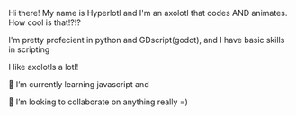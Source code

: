 Hi there! My name is Hyperlotl and I'm an axolotl that codes AND animates. How cool is that!?!?

I'm pretty profecient in python and GDscript(godot), and I have basic skills in scripting

I like axolotls a lotl!

🌱 I’m currently learning javascript and

💞️ I’m looking to collaborate on anything really =)




<!---
- 👋 Hi, I’m @Hyperlotl
- 👀 I’m interested in ...
- 🌱 I’m currently learning ...
- 💞️ I’m looking to collaborate on ...
- 📫 How to reach me ...
- 😄 Pronouns: ...
- ⚡ Fun fact: ...


Hyperlotl/Hyperlotl is a ✨ special ✨ repository because its `README.md` (this file) appears on your GitHub profile.
You can click the Preview link to take a look at your changes.
--->

